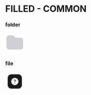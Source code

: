 # FILLED - COMMON
### folder
<img src="../../icons/filled/common/folder.svg" width="60" height="60"/>

### file
<img src="../../icons/filled/common/file.svg" width="60" height="60"/>

